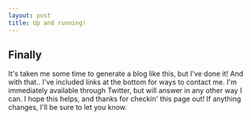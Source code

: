 ```yaml
---
layout: post
title: Up and running!
---
```


## Finally

It's taken me some time to generate a blog like this, but I've done it! And with that.. I've included links at the bottom for ways to contact me. I'm immediately available through Twitter, but will answer in any other way I can. I hope this helps, and thanks for checkin' this page out! If anything changes, I'll be sure to let you know.